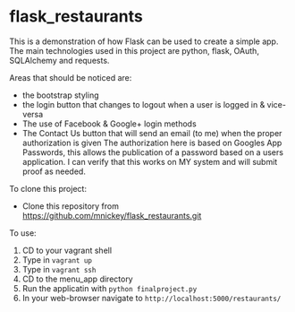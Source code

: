 # flask_restaurants
This is a demonstration of how Flask can be used to create a simple app.
The main technologies used in this project are python, flask, OAuth, SQLAlchemy and requests.

Areas that should be noticed are:

* the bootstrap styling
* the login button that changes to logout when a user is logged in & vice-versa
* The use of Facebook & Google+ login methods
* The Contact Us button that will send an email (to me) when the proper authorization is given
The authorization here is based on Googles App Passwords, this allows the publication of a password based on a users
application. I can verify that this works on MY system and will submit proof as needed.

To clone this project:

* Clone this repository from https://github.com/mnickey/flask_restaurants.git

To use:

1. CD to your vagrant shell
2. Type in `vagrant up`
3. Type in `vagrant ssh`
4. CD to the menu_app directory
5. Run the applicatin with `python finalproject.py`
6. In your web-browser navigate to `http://localhost:5000/restaurants/`
